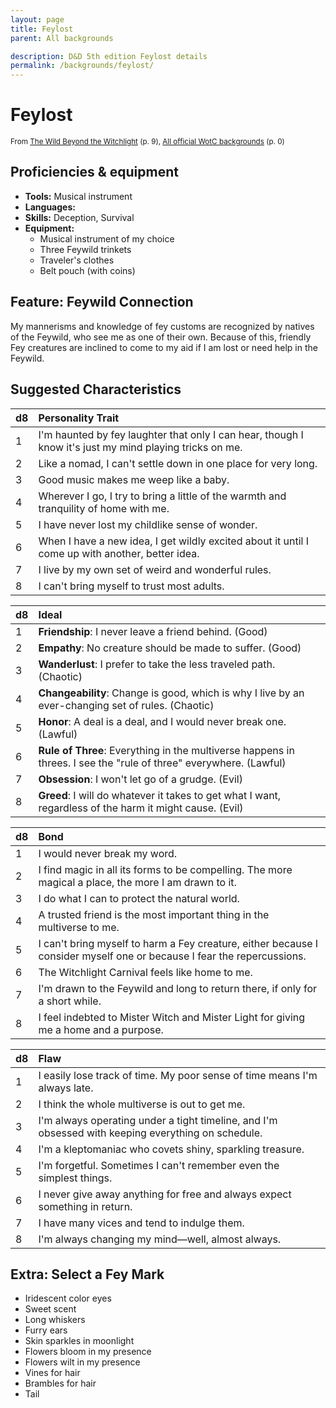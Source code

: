```yaml
---
layout: page
title: Feylost
parent: All backgrounds

description: D&D 5th edition Feylost details
permalink: /backgrounds/feylost/
---
```

# Feylost

<small>From <a target="_blank" href="https://dnd.wizards.com/products/wild-beyond-witchlight">The Wild Beyond the Witchlight</a> (p. 9), <a target="_blank" href="https://flapkan.com/faq#What-is-the-source-All-official-WotC-backgrounds-and-how-does-it-work">All official WotC backgrounds</a> (p. 0)</small>


## Proficiencies & equipment

- **Tools:** Musical instrument
- **Languages:** 
- **Skills:** Deception, Survival
- **Equipment:** 
  - Musical instrument of my choice
  - Three Feywild trinkets
  - Traveler's clothes
  - Belt pouch (with coins)

## Feature: Feywild Connection


My mannerisms and knowledge of fey customs are recognized by natives of the Feywild, who see me as one of their own. Because of this, friendly Fey creatures are inclined to come to my aid if I am lost or need help in the Feywild.

## Suggested Characteristics


| d8 | Personality Trait |
|:----------------------------|:------------------|
| 1 | I'm haunted by fey laughter that only I can hear, though I know it's just my mind playing tricks on me. |
| 2 | Like a nomad, I can't settle down in one place for very long. |
| 3 | Good music makes me weep like a baby. |
| 4 | Wherever I go, I try to bring a little of the warmth and tranquility of home with me. |
| 5 | I have never lost my childlike sense of wonder. |
| 6 | When I have a new idea, I get wildly excited about it until I come up with another, better idea. |
| 7 | I live by my own set of weird and wonderful rules. |
| 8 | I can't bring myself to trust most adults. |

| d8 | Ideal |
|:----------------------------|:------|
| 1 | **Friendship**: I never leave a friend behind. (Good) |
| 2 | **Empathy**: No creature should be made to suffer. (Good) |
| 3 | **Wanderlust**: I prefer to take the less traveled path. (Chaotic) |
| 4 | **Changeability**: Change is good, which is why I live by an ever-changing set of rules. (Chaotic) |
| 5 | **Honor**: A deal is a deal, and I would never break one. (Lawful) |
| 6 | **Rule of Three**: Everything in the multiverse happens in threes. I see the "rule of three" everywhere. (Lawful) |
| 7 | **Obsession**: I won't let go of a grudge. (Evil) |
| 8 | **Greed**: I will do whatever it takes to get what I want, regardless of the harm it might cause. (Evil) |

| d8 | Bond |
|:----------------------------|:------------------|
| 1 | I would never break my word. |
| 2 | I find magic in all its forms to be compelling. The more magical a place, the more I am drawn to it. |
| 3 | I do what I can to protect the natural world. |
| 4 | A trusted friend is the most important thing in the multiverse to me. |
| 5 | I can't bring myself to harm a Fey creature, either because I consider myself one or because I fear the repercussions. |
| 6 | The Witchlight Carnival feels like home to me. |
| 7 | I'm drawn to the Feywild and long to return there, if only for a short while. |
| 8 | I feel indebted to Mister Witch and Mister Light for giving me a home and a purpose. |

| d8 | Flaw |
|:----------------------------|:------------------|
| 1 | I easily lose track of time. My poor sense of time means I'm always late. |
| 2 | I think the whole multiverse is out to get me. |
| 3 | I'm always operating under a tight timeline, and I'm obsessed with keeping everything on schedule. |
| 4 | I'm a kleptomaniac who covets shiny, sparkling treasure. |
| 5 | I'm forgetful. Sometimes I can't remember even the simplest things. |
| 6 | I never give away anything for free and always expect something in return. |
| 7 | I have many vices and tend to indulge them. |
| 8 | I'm always changing my mind—well, almost always. |

## Extra: Select a Fey Mark


- Iridescent color eyes
- Sweet scent
- Long whiskers
- Furry ears
- Skin sparkles in moonlight
- Flowers bloom in my presence
- Flowers wilt in my presence
- Vines for hair
- Brambles for hair
- Tail